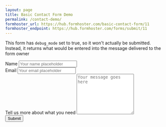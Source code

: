 ```yaml
---
layout: page
title: Basic Contact Form Demo
permalink: /contact-demo/
formhoster_url: https://hub.formhoster.com/basic-contact-form/11
formhoster_endpoint: https://hub.formhoster.com/forms/submit/11
---
```

This form has `debug_mode` set to true, so it won't actually be submitted. Instead, it returns what would be entered into the message delivered to the form owner 

<form action="https://hub.formhoster.com/forms/submit/11" method="POST">
<input type="hidden" name="success_url" id="_success_url" value="https://hub.formhoster.com/pub/success">
<input type="hidden" name="pm_user" id="pm_user" value="pfaffman">
<input type="hidden" name="debug_mode" id="debug_mode" value="true">
<!-- <input type="hidden" name="debug_mode" id="debug_mode" value=True> -->
<div class="form-group">
  <label for="name">Name</label>
  <input type="text" id="name" name="name" placeholder="Your name placeholder" required>
</div>
<div class="form-group">
  <label for="email">Email</label>
  <input type="text" id="email" name="email" placeholder="Your email placeholder" required>
</div>
<div class="form-group">
  <label for="message">Tell us more about what you need</label>
  <textarea id="message" name="message" placeholder="Your message goes here" style="height:8rem"></textarea>
</div>
<input class="button" type="submit" value="Submit">
</form>
